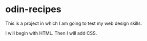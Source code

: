 # odin-recipes

This is a project in which I am going to test my web design skills.

I will begin with HTML. Then I will add CSS.